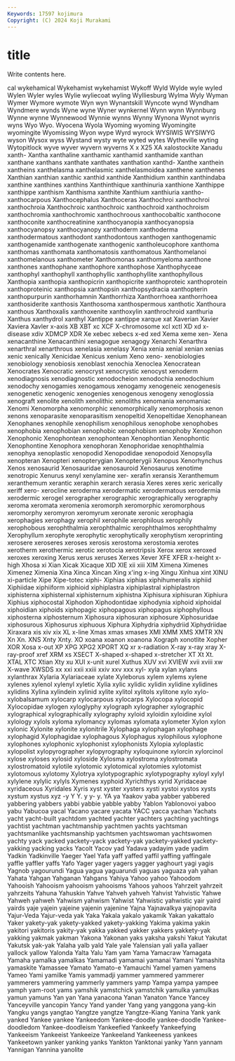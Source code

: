 ```yaml
---
Keywords: 17597 kojimura
Copyright: (C) 2024 Koji Murakami
---
```


# title

Write contents here.



cal wykehamical Wykehamist wykehamist Wykoff Wyld Wylde wyle wyled
Wylen Wyler wyles Wylie wyliecoat wyling Wylliesburg Wylma Wyly Wyman
Wymer Wymore wymote Wyn wyn Wynantskill Wyncote wynd Wyndham Wyndmere
wynds Wyne wyne Wyner wynkernel Wynn wynn Wynnburg Wynne wynne
Wynnewood Wynnie wynns Wynny Wynona Wynot wynris wyns Wyo Wyo.
Wyocena Wyola Wyoming wyoming Wyomingite wyomingite Wyomissing Wyon wype Wyrd
wyrock WYSIWIS WYSIWYG wyson Wysox wyss Wystand wysty wyte wyted
wytes Wytheville wyting Wytopitlock wyve wyver wyvern wyverns X x
X25 XA xalostockite Xanadu xanth- Xantha xanthaline xanthamic xanthamid xanthamide
xanthan xanthane xanthans xanthate xanthates xanthation xanthd- Xanthe xanthein xantheins
xanthelasma xanthelasmic xanthelasmoidea xanthene xanthenes Xanthian xanthian xanthic xanthid xanthide
Xanthidium xanthin xanthindaba xanthine xanthines xanthins Xanthinthique xanthinuria xanthione Xanthippe
xanthippe xanthism Xanthisma xanthite Xanthium xanthiuria xantho- xanthocarpous Xanthocephalus Xanthoceras
Xanthochroi xanthochroi xanthochroia Xanthochroic xanthochroic xanthochroid xanthochroism xanthochromia xanthochromic xanthochroous
xanthocobaltic xanthocone xanthoconite xanthocreatinine xanthocyanopia xanthocyanopsia xanthocyanopsy xanthocyanopy xanthoderm xanthoderma
xanthodermatous xanthodont xanthodontous xanthogen xanthogenamic xanthogenamide xanthogenate xanthogenic xantholeucophore xanthoma
xanthomas xanthomata xanthomatosis xanthomatous Xanthomelanoi xanthomelanous xanthometer Xanthomonas xanthomyeloma xanthone
xanthones xanthophane xanthophore xanthophose Xanthophyceae xanthophyl xanthophyll xanthophyllic xanthophyllite xanthophyllous
Xanthopia xanthopia xanthopicrin xanthopicrite xanthoproteic xanthoprotein xanthoproteinic xanthopsia xanthopsin xanthopsydracia
xanthopterin xanthopurpurin xanthorhamnin Xanthorrhiza Xanthorrhoea xanthorrhoea xanthosiderite xanthosis Xanthosoma xanthospermous
xanthotic Xanthoura xanthous Xanthoxalis xanthoxenite xanthoxylin xanthrochroid xanthuria Xanthus xanthydrol
xanthyl Xantippe xantippe xarque xat Xaverian Xavier Xaviera Xavler x-axis
XB XBT xc XCF X-chromosome xcl xctl XD xd x-disease
xdiv XDMCP XDR Xe xebec xebecs x-ed xed Xema xeme
xen- Xena xenacanthine Xenacanthini xenagogue xenagogy Xenarchi Xenarthra xenarthral xenarthrous
xenelasia xenelasy Xenia xenia xenial xenian xenias xenic xenically Xenicidae
Xenicus xenium Xeno xeno- xenobiologies xenobiology xenobiosis xenoblast xenochia Xenoclea
Xenocratean Xenocrates Xenocratic xenocryst xenocrystic xenocyst xenoderm xenodiagnosis xenodiagnostic xenodocheion
xenodochia xenodochium xenodochy xenogamies xenogamous xenogamy xenogeneic xenogenesis xenogenetic xenogenic
xenogenies xenogenous xenogeny xenoglossia xenograft xenolite xenolith xenolithic xenoliths xenomania
xenomaniac Xenomi Xenomorpha xenomorphic xenomorphically xenomorphosis xenon xenons xenoparasite xenoparasitism
xenopeltid Xenopeltidae Xenophanean Xenophanes xenophile xenophilism xenophilous xenophobe xenophobes xenophobia
xenophobian xenophobic xenophobism xenophoby Xenophon Xenophonic Xenophontean xenophontean Xenophontian Xenophontic
Xenophontine Xenophora xenophoran Xenophoridae xenophthalmia xenophya xenoplastic xenopodid Xenopodidae xenopodoid
Xenopsylla xenopteran Xenopteri xenopterygian Xenopterygii Xenopus Xenorhynchus Xenos xenosaurid Xenosauridae
xenosauroid Xenosaurus xenotime xenotropic Xenurus xenyl xenylamine xer- xerafin xeransis
Xeranthemum xeranthemum xerantic xeraphin xerarch xerasia Xeres xeres xeric xerically
xeriff xero- xerocline xeroderma xerodermatic xerodermatous xerodermia xerodermic xerogel xerographer
xerographic xerographically xerography xeroma xeromata xeromenia xeromorph xeromorphic xeromorphous xeromorphy
xeromyron xeromyrum xeronate xeronic xerophagia xerophagies xerophagy xerophil xerophile xerophilous
xerophily xerophobous xerophthalmia xerophthalmic xerophthalmos xerophthalmy Xerophyllum xerophyte xerophytic xerophytically
xerophytism xeroprinting xerosere xeroseres xeroses xerosis xerostoma xerostomia xerotes xerotherm
xerothermic xerotic xerotocia xerotripsis Xerox xerox xeroxed xeroxes xeroxing Xerus
xerus xeruses Xerxes Xever XFE XFER x-height x-high Xhosa xi
Xian Xicak Xicaque XID XIE xii xiii XIM Ximena Ximenes
Ximenez Ximenia Xina Xinca Xincan Xing x'ing x-ing Xingu Xinhua
xint XINU xi-particle Xipe Xipe-totec xiphi- Xiphias xiphias xiphihumeralis xiphiid
Xiphiidae xiphiiform xiphioid xiphiplastra xiphiplastral xiphiplastron xiphisterna xiphisternal xiphisternum xiphistna
Xiphisura xiphisuran Xiphiura Xiphius xiphocostal Xiphodon Xiphodontidae xiphodynia xiphoid xiphoidal
xiphoidian xiphoids xiphopagic xiphopagous xiphopagus xiphophyllous xiphosterna xiphosternum Xiphosura xiphosuran
xiphosure Xiphosuridae xiphosurous Xiphosurus xiphuous Xiphura Xiphydria xiphydriid Xiphydriidae Xiraxara
xis xiv xix XL x-line Xmas xmas xmases XMI XMM
XMS XMTR XN Xn Xn. XNS Xnty Xnty. XO xoana
xoanon xoanona Xograph xonotlite Xopher XOR Xosa x-out XP XPG
XPG2 XPORT XQ xr x-radiation X-ray x-ray xray X-ray-proof xref
XRM xs XSECT X-shaped x-shaped x-stretcher XT Xt Xt. XTAL
XTC Xtian Xty xu XUI x-unit xurel Xuthus XUV xvi
XVIEW xvii xviii xw X-wave XWSDS xx xxi xxii xxiii
xxiv xxv xxx xyl- xyla xylan xylans xylanthrax Xylaria Xylariaceae
xylate Xyleborus xylem xylems xylene xylenes xylenol xylenyl xyletic Xylia
xylic xylidic xylidin xylidine xylidines xylidins Xylina xylindein xylinid xylite
xylitol xylitols xylitone xylo xylo- xylobalsamum xylocarp xylocarpous xylocarps Xylocopa
xylocopid Xylocopidae xylogen xyloglyphy xylograph xylographer xylographic xylographical xylographically xylography
xyloid xyloidin xyloidine xylol xylology xylols xyloma xylomancy xylomas xylomata
xylometer Xylon xylon xylonic Xylonite xylonite xylonitrile Xylophaga xylophagan xylophage
xylophagid Xylophagidae xylophagous Xylophagus xylophilous xylophone xylophones xylophonic xylophonist xylophonists
Xylopia xyloplastic xylopolist xylopyrographer xylopyrography xyloquinone xylorcin xylorcinol xylose xyloses
xylosid xyloside Xylosma xylostroma xylostromata xylostromatoid xylotile xylotomic xylotomical xylotomies
xylotomist xylotomous xylotomy Xylotrya xylotypographic xylotypography xyloyl xylyl xylylene xylylic
xylyls Xymenes xyphoid Xyrichthys xyrid Xyridaceae xyridaceous Xyridales Xyris xyst
xyster xysters xysti xystoi xystos xysts xystum xystus xyz -y
Y Y. y y- y. YA ya Yaakov yaba yabber
yabbered yabbering yabbers yabbi yabbie yabble yabby Yablon Yablonovoi yaboo
yabu Yabucoa yacal Yacano yacare yacata YACC yacca yachan Yachats
yacht yacht-built yachtdom yachted yachter yachters yachting yachtings yachtist yachtman
yachtmanship yachtmen yachts yachtsman yachtsmanlike yachtsmanship yachtsmen yachtswoman yachtswomen yachty
yack yacked yackety-yack yackety-yak yackety-yakked yackety-yakking yacking yacks Yacolt Yacov
yad Yadava yadayim yade yadim Yadkin Yadkinville Yaeger Yael Yafa
yaff yaffed yaffil yaffing yaffingale yaffle yaffler yaffs Yafo Yager
yager yagers yagger yaghourt yagi yagis Yagnob yagourundi Yagua yagua
yaguarundi yaguas yaguaza yah yahan Yahata Yahgan Yahganan Yahgans Yahiya
Yahoo yahoo Yahoodom Yahooish Yahooism yahooism yahooisms Yahoos yahoos Yahrzeit
yahrzeit yahrzeits Yahuna Yahuskin Yahve Yahveh yahveh Yahvist Yahvistic Yahwe
Yahweh yahweh Yahwism yahwism Yahwist Yahwistic yahwistic yair yaird yairds
yaje yajein yajeine yajenin yajenine Yajna Yajnavalkya yajnopavita Yajur-Veda Yajur-veda
yak Yaka Yakala yakalo yakamik Yakan yakattalo Yaker yakety-yak yakety-yakked
yakety-yakking Yakima yakima yakin yakitori yakitoris yakity-yak yakka yakked yakker
yakkers yakkety-yak yakking yakmak yakman Yakona Yakonan yaks yaksha yakshi
Yakut Yakutat Yakutsk yak-yak Yalaha yalb yald Yale yale Yalensian
yali yalla yallaer yallock yallow Yalonda Yalta Yalu Yam yam
Yama Yamacraw Yamagata Yamaha yamalka yamalkas Yamamadi yamamai yamanai Yamani
Yamashita yamaskite Yamassee Yamato Yamato-e Yamauchi Yamel yamen yamens Yameo
Yami yamilke Yamis yammadji yammer yammered yammerer yammerers yammering yammerly
yammers yamp Yampa yampa yampee yamph yam-root yams yamshik yamstchick
yamstchik yamulka yamulkas yamun yamuns Yan yan Yana yanacona Yanan
Yanaton Yance Yancey Yanceyville yancopin Yancy Yand yander Yang yang
yanggona yang-kin Yangku yangs yangtao Yangtze yangtze Yangtze-Kiang Yanina Yank
yank yanked Yankee yankee Yankeedom Yankee-doodle yankee-doodle Yankee-doodledom Yankee-doodleism Yankeefied
Yankeefy Yankeefying Yankeeism Yankeeist Yankeeize Yankeeland Yankeeness yankees Yankeetown yanker
yanking yanks Yankton Yanktonai yanky Yann yannam Yannigan Yannina yanolite
